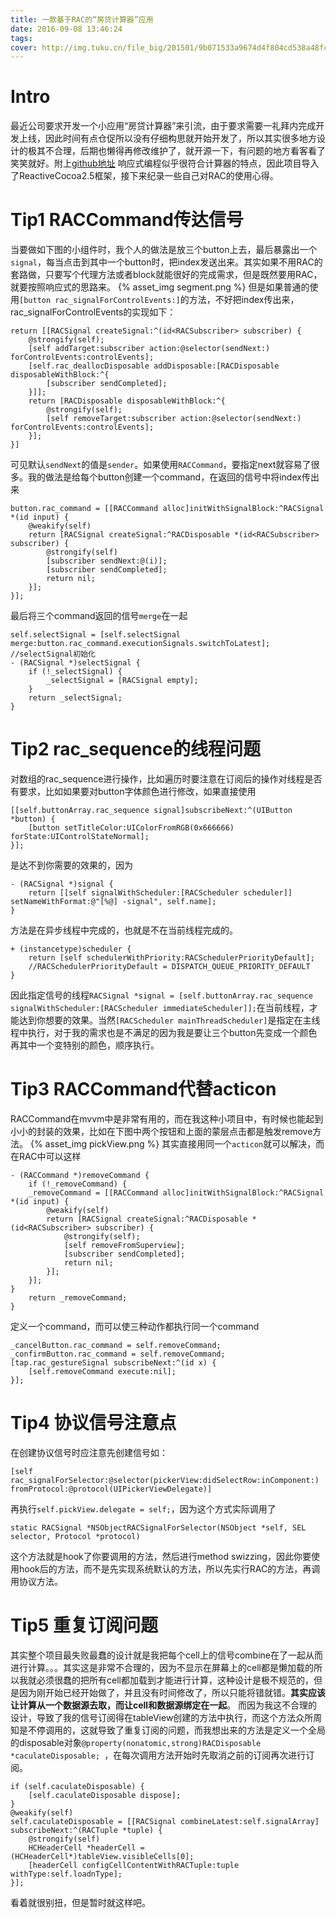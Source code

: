 ```yaml
---
title: 一款基于RAC的“房贷计算器”应用
date: 2016-09-08 13:46:24
tags:
cover: http://img.tuku.cn/file_big/201501/9b071533a9674d4f804cd538a48fcb91.jpg
---
```

# Intro
最近公司要求开发一个小应用“房贷计算器”来引流，由于要求需要一礼拜内完成开发上线，因此时间有点仓促所以没有仔细构思就开始开发了，所以其实很多地方设计的极其不合理，后期也懒得再修改维护了，就开源一下，有问题的地方看客看了笑笑就好。附上[github地址](https://github.com/gxq93/HouseloanCalculator)
响应式编程似乎很符合计算器的特点，因此项目导入了ReactiveCocoa2.5框架，接下来纪录一些自己对RAC的使用心得。
# Tip1 RACCommand传达信号
当要做如下图的小组件时，我个人的做法是放三个button上去，最后暴露出一个`signal`，每当点击到其中一个button时，把index发送出来。其实如果不用RAC的套路做，只要写个代理方法或者block就能很好的完成需求，但是既然要用RAC，就要按照响应式的思路来。
{% asset_img segment.png %}
但是如果普通的使用``[button rac_signalForControlEvents:]``的方法，不好把index传出来，rac_signalForControlEvents的实现如下：
``` objc
return [[RACSignal createSignal:^(id<RACSubscriber> subscriber) {
    @strongify(self);
    [self addTarget:subscriber action:@selector(sendNext:) forControlEvents:controlEvents];
    [self.rac_deallocDisposable addDisposable:[RACDisposable disposableWithBlock:^{
        [subscriber sendCompleted];
    }]];
    return [RACDisposable disposableWithBlock:^{
        @strongify(self);
        [self removeTarget:subscriber action:@selector(sendNext:) forControlEvents:controlEvents];
    }];
}]
```
可见默认``sendNext``的值是``sender``。如果使用``RACCommand``，要指定next就容易了很多。我的做法是给每个button创建一个command，在返回的信号中将index传出来
``` objc
button.rac_command = [[RACCommand alloc]initWithSignalBlock:^RACSignal *(id input) {
    @weakify(self)
    return [RACSignal createSignal:^RACDisposable *(id<RACSubscriber> subscriber) {
        @strongify(self)
        [subscriber sendNext:@(i)];
        [subscriber sendCompleted];
        return nil;
    }];
}];
```
最后将三个command返回的信号``merge``在一起
``` objc
self.selectSignal = [self.selectSignal merge:button.rac_command.executionSignals.switchToLatest];
//selectSignal初始化
- (RACSignal *)selectSignal {
    if (!_selectSignal) {
        _selectSignal = [RACSignal empty];
    }
    return _selectSignal;
}
```
# Tip2 rac_sequence的线程问题
对数组的rac_sequence进行操作，比如遍历时要注意在订阅后的操作对线程是否有要求，比如如果要对button字体颜色进行修改，如果直接使用
``` objc
[[self.buttonArray.rac_sequence signal]subscribeNext:^(UIButton *button) {
    [button setTitleColor:UIColorFromRGB(0x666666) forState:UIControlStateNormal];
}];
```
是达不到你需要的效果的，因为
``` objc
- (RACSignal *)signal {
    return [[self signalWithScheduler:[RACScheduler scheduler]] setNameWithFormat:@"[%@] -signal", self.name];
}
```
方法是在异步线程中完成的，也就是不在当前线程完成的。
``` objc
+ (instancetype)scheduler {
    return [self schedulerWithPriority:RACSchedulerPriorityDefault];
    //RACSchedulerPriorityDefault = DISPATCH_QUEUE_PRIORITY_DEFAULT
}
```
因此指定信号的线程``RACSignal *signal = [self.buttonArray.rac_sequence signalWithScheduler:[RACScheduler immediateScheduler]];``在当前线程，才能达到你想要的效果。当然``[RACScheduler mainThreadScheduler]``是指定在主线程中执行，对于我的需求也是不满足的因为我是要让三个button先变成一个颜色再其中一个变特别的颜色，顺序执行。
# Tip3 RACCommand代替acticon
RACCommand在mvvm中是非常有用的，而在我这种小项目中，有时候也能起到小小的封装的效果，比如在下图中两个按钮和上面的蒙层点击都是触发remove方法。
{% asset_img pickView.png %}
其实直接用同一个``acticon``就可以解决，而在RAC中可以这样
``` objc
- (RACCommand *)removeCommand {
    if (!_removeCommand) {
    _removeCommand = [[RACCommand alloc]initWithSignalBlock:^RACSignal *(id input) {
        @weakify(self)
        return [RACSignal createSignal:^RACDisposable *(id<RACSubscriber> subscriber) {
            @strongify(self);
            [self removeFromSuperview];
            [subscriber sendCompleted];
            return nil;
        }];
    }];
}
    return _removeCommand;
}
```
定义一个command，而可以使三种动作都执行同一个command
```objc
_cancelButton.rac_command = self.removeCommand;
_confirmButton.rac_command = self.removeCommand;
[tap.rac_gestureSignal subscribeNext:^(id x) {
    [self.removeCommand execute:nil];
}];
```
# Tip4 协议信号注意点
在创建协议信号时应注意先创建信号如：
``` objc
[self rac_signalForSelector:@selector(pickerView:didSelectRow:inComponent:) fromProtocol:@protocol(UIPickerViewDelegate)]
```
再执行``self.pickView.delegate = self;``，因为这个方式实际调用了
``` objc
static RACSignal *NSObjectRACSignalForSelector(NSObject *self, SEL selector, Protocol *protocol)
```
这个方法就是hook了你要调用的方法，然后进行method swizzing，因此你要使用hook后的方法，而不是先实现系统默认的方法，所以先实行RAC的方法，再调用协议方法。
# Tip5 重复订阅问题
其实整个项目最失败最蠢的设计就是我把每个cell上的信号combine在了一起从而进行计算。。。其实这是非常不合理的，因为不显示在屏幕上的cell都是懒加载的所以我就必须很蠢的把所有cell都加载到才能进行计算，这种设计是极不规范的，但是因为刚开始已经开始做了，并且没有时间修改了，所以只能将错就错。**其实应该让计算从一个数据源去取，而让cell和数据源绑定在一起**。
而因为我这不合理的设计，导致了我的信号订阅得在tableView创建的方法中执行，而这个方法众所周知是不停调用的，这就导致了重复订阅的问题，而我想出来的方法是定义一个全局的disposable对象``@property(nonatomic,strong)RACDisposable *caculateDisposable;
``，在每次调用方法开始时先取消之前的订阅再次进行订阅。
``` objc
if (self.caculateDisposable) {
    [self.caculateDisposable dispose];
}
@weakify(self)
self.caculateDisposable = [[RACSignal combineLatest:self.signalArray] subscribeNext:^(RACTuple *tuple) {
    @strongify(self)
    HCHeaderCell *headerCell = (HCHeaderCell*)tableView.visibleCells[0];
    [headerCell configCellContentWithRACTuple:tuple withType:self.loadnType];
}];
```
看着就很别扭，但是暂时就这样吧。
